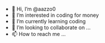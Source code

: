 - 👋 Hi, I’m @aazzo0
- 👀 I’m interested in coding for money 
- 🌱 I’m currently learning coding 
- 💞️ I’m looking to collaborate on ...
- 📫 How to reach me ...

<!---
aazzo0/aazzo0 is a ✨ special ✨ repository because its `README.md` (this file) appears on your GitHub profile.
You can click the Preview link to take a look at your changes.
--->
